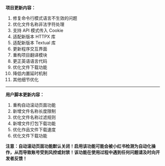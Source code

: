 **项目更新内容：**

1. 修复命令行模式语言不生效的问题
2. 优化文件名称非法字符处理
3. 支持 API 模式传入 Cookie
4. 适配新版本 HTTPX 库
5. 适配新版本 Textual 库
6. 更新程序交互界面
7. 重构项目翻译模块
8. 更正英语语言代码
9. 优化文件下载功能
10. 降低内置延时机制
11. 其他细节优化

*****

**用户脚本更新内容：**

1. 重构自动滚动页面功能
2. 新增文件名称长度限制
3. 优化文件名称过滤规则
4. 新增文件打包下载功能
5. 优化作品文件下载速度
6. 优化文件下载功能

<p><strong>注意：自动滚动页面功能默认关闭！启用该功能可能会被小红书检测为自动化操作，从而导致账号受到风控或封禁！该功能在使用过程中遇到任何问题请及时向开发者反馈！</strong></p>
